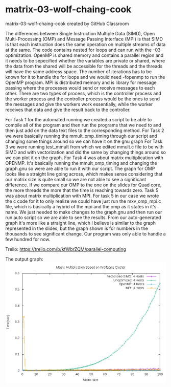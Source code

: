 # matrix-03-wolf-chaing-cook
matrix-03-wolf-chaing-cook created by GitHub Classroom

The differences between Single Instruction Multiple Data (SIMD), Open Multi-Processing (OMP) and Message Passing Interface (MPI) is 
that SIMD is that each instruction does the same operation on multiple streams of data at the same. The code contains nested for 
loops and can run with the -03 optimization. OpenMP is shared memory and contains a parallel region and it needs to be sepecified 
whether the variables are private or shared, where the data from the shared will be accessible for the threads and the threads will 
have the same address space. The number of iterations has to be known for it to handle the for loops and we would need -fopenmp to 
run the OpenMP program. MPI is distributed memory and is library for message passing where the processes would send or receive 
messages to each other. There are two types of process, which is the controller process and the worker process and the controller 
process would be the ones to send the messages and give the workers work essentially, while the worker receives that data and give 
the result back to the controller.


For Task 1 for the automated running we created a script to be able to compile all of the program and then run the programs that we need to and then just add on the data text files to the corresponding method.
For Task 2 we were basically running the mmult_omp_timing through our script and changing some things around so we can have it on the gnu graph
For Task 3  we were running test_mmult from which we edited mmult.c file to be with SIMD and with vectorization and did the same by changing things around so we can plot it on the graph.
For Task 4 was about matrix multiplication with OPENMP. It's basically running the mmult_omp_timing and changing the graph.gnu so were are able to run it with our script. The graph for OMP looks like a straight line going across, which makes sense considering that our matrix size is quite small so we are not able to see a significant difference. If we compare our OMP to the one on the slides for Quad core, the more threads the more that the time is reaching towards zero.
Task 5 was about matrix multiplication with MPI. For task 5 in our case we wrote the c code for it to only realize we could have just run the mxv_omp_mpi.c file, which is basically a hybrid of the mpi and the omp as it states in it's name. We just needed to make changes to the graph.gnu and then run our run auto script so we are able to see the results. From our auto-generated graph it's more like a straight line, which I believe is similar to the graph represented in the slides, but the graph shown is for numbers in the thousands to see significant change. Our program was only able to handle a few hundred for now.


Trello: https://trello.com/b/kfWbrZQM/parallel-computing

The output graph:
![alt text](https://github.com/3296Fall2020/matrix-03-wolf-chaing-cook/blob/master/out.png?raw=true)

